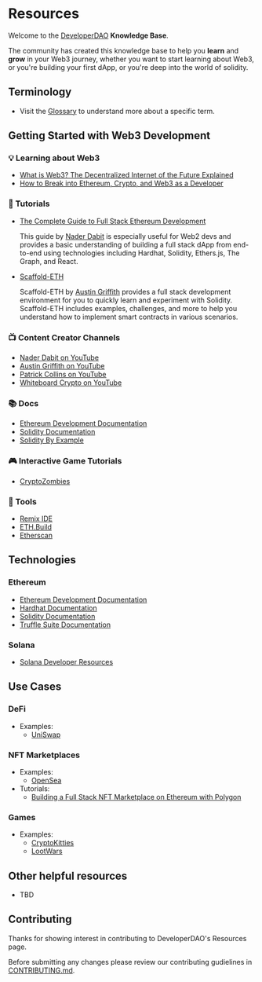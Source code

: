 # Resources

Welcome to the [DeveloperDAO](https://github.com/Developer-DAO/developer-dao) **Knowledge Base**.  

The community has created this knowledge base to help you **learn** and **grow** in your Web3 journey, whether you want to start learning about Web3, or you're building your first dApp, or you're deep into the world of solidity.

## Terminology
- Visit the [Glossary](GLOSSARY.md) to understand more about a specific term.

## Getting Started with Web3 Development

### 💡  Learning about Web3
- [What is Web3? The Decentralized Internet of the Future Explained](https://www.freecodecamp.org/news/what-is-web3/)
- [How to Break into Ethereum, Crypto, and Web3 as a Developer](https://www.freecodecamp.org/news/breaking-into-ethereum-crypto-web3-as-a-developer/)

### 📄  Tutorials
- [The Complete Guide to Full Stack Ethereum Development](https://dev.to/dabit3/the-complete-guide-to-full-stack-ethereum-development-3j13)

    This guide by [Nader Dabit](https://github.com/dabit3) is especially useful for Web2 devs and provides a basic understanding of building a full stack dApp from end-to-end using technologies including Hardhat, Solidity, Ethers.js, The Graph, and React.

- [Scaffold-ETH](https://github.com/scaffold-eth/scaffold-eth)

    Scaffold-ETH by [Austin Griffith](https://github.com/austintgriffith) provides a full stack development environment for you to quickly learn and experiment with Solidity. Scaffold-ETH includes examples, challenges, and more to help you understand how to implement smart contracts in various scenarios.

### 📺  Content Creator Channels
- [Nader Dabit on YouTube](https://www.youtube.com/c/naderdabit)
- [Austin Griffith on YouTube](https://www.youtube.com/c/naderdabit)
- [Patrick Collins on YouTube](https://www.youtube.com/channel/UCn-3f8tw_E1jZvhuHatROwA)
- [Whiteboard Crypto on YouTube](https://www.youtube.com/channel/UCsYYksPHiGqXHPoHI-fm5sg)

### 📚 Docs
- [Ethereum Development Documentation](https://ethereum.org/en/developers/docs/)
- [Solidity Documentation](https://docs.soliditylang.org/en/v0.8.8/index.html)
- [Solidity By Example](https://docs.soliditylang.org/en/v0.8.8/solidity-by-example.html)

### 🎮  Interactive Game Tutorials
- [CryptoZombies](https://cryptozombies.io/en/solidity)

### 🔨 Tools
- [Remix IDE](https://remix.ethereum.org/)
- [ETH.Build](https://eth.build/)
- [Etherscan](https://etherscan.io/)

## Technologies

### Ethereum
- [Ethereum Development Documentation](https://ethereum.org/en/developers/docs/)
- [Hardhat Documentation](https://hardhat.org/getting-started/)
- [Solidity Documentation](https://docs.soliditylang.org/en/v0.8.8/index.html)
- [Truffle Suite Documentation](https://www.trufflesuite.com/docs)

### Solana
- [Solana Developer Resources](https://github.com/CristinaSolana/solana-developer-resources)

## Use Cases

### DeFi
- Examples:
   - [UniSwap](https://uniswap.org/)

### NFT Marketplaces
- Examples:
   - [OpenSea](https://opensea.io/)
- Tutorials:
   - [Building a Full Stack NFT Marketplace on Ethereum with Polygon](https://dev.to/dabit3/building-scalable-full-stack-apps-on-ethereum-with-polygon-2cfb)

### Games
- Examples:
   - [CryptoKitties](https://www.cryptokitties.co/)
   - [LootWars](https://lootwars.xyz/)


## Other helpful resources
- TBD

## Contributing

Thanks for showing interest in contributing to DeveloperDAO's Resources page. 

Before submitting any changes please review our contributing gudielines in [CONTRIBUTING.md](./CONTRIBUTING.md).